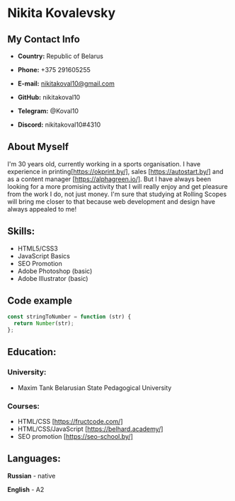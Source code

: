 # Nikita Kovalevsky

## My Contact Info

- **Country:** Republic of Belarus

- **Phone:** +375 291605255

- **E-mail:** nikitakoval10@gmail.com

- **GitHub:** nikitakoval10

- **Telegram:** @Koval10

- **Discord:** nikitakoval10#4310

## About Myself

I'm 30 years old, currently working in a sports organisation. I have experience in printing[https://okprint.by/], sales [https://autostart.by/] and as a content manager [https://alphagreen.io/]. But I have always been looking for a more promising activity that I will really enjoy and get pleasure from the work I do, not just money. I'm sure that studying at Rolling Scopes will bring me closer to that because web development and design have always appealed to me!

## Skills:

- HTML5/CSS3
- JavaScript Basics
- SEO Promotion
- Adobe Photoshop (basic)
- Adobe Illustrator (basic)

## Code example

```javascript
const stringToNumber = function (str) {
  return Number(str);
};
```

## Education:

### University:

- Maxim Tank Belarusian State Pedagogical University

### Courses:

- HTML/CSS [https://fructcode.com/]
- HTML/CSS/JavaScript [https://belhard.academy/]
- SEO promotion [https://seo-school.by/]

## Languages:

**Russian** - native

**English** - A2
